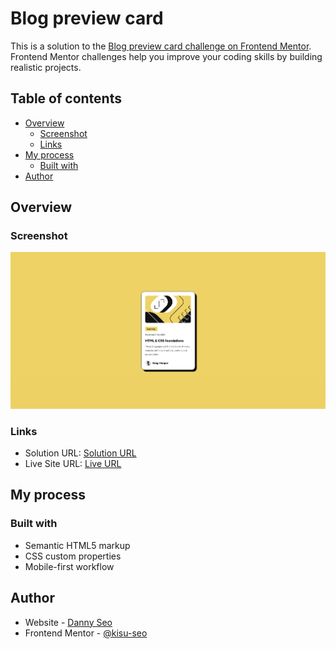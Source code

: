 # Blog preview card
 
This is a solution to the [Blog preview card challenge on Frontend Mentor](https://www.frontendmentor.io/challenges/blog-preview-card-ckPaj01IcS). Frontend Mentor challenges help you improve your coding skills by building realistic projects. 

## Table of contents

- [Overview](#overview)
  - [Screenshot](#screenshot)
  - [Links](#links)
- [My process](#my-process)
  - [Built with](#built-with)
- [Author](#author)

## Overview

### Screenshot

![Project Screenshot](./blog_preview_card_screenshot.png)

### Links

- Solution URL: [Solution URL](https://github.com/kisu-seo/blog_preview_card)
- Live Site URL: [Live URL](https://kisu-seo.github.io/blog_preview_card/)

## My process

### Built with

- Semantic HTML5 markup
- CSS custom properties
- Mobile-first workflow

## Author

- Website - [Danny Seo](https://github.com/kisu-seo)
- Frontend Mentor - [@kisu-seo](https://www.frontendmentor.io/profile/kisu-seo)
